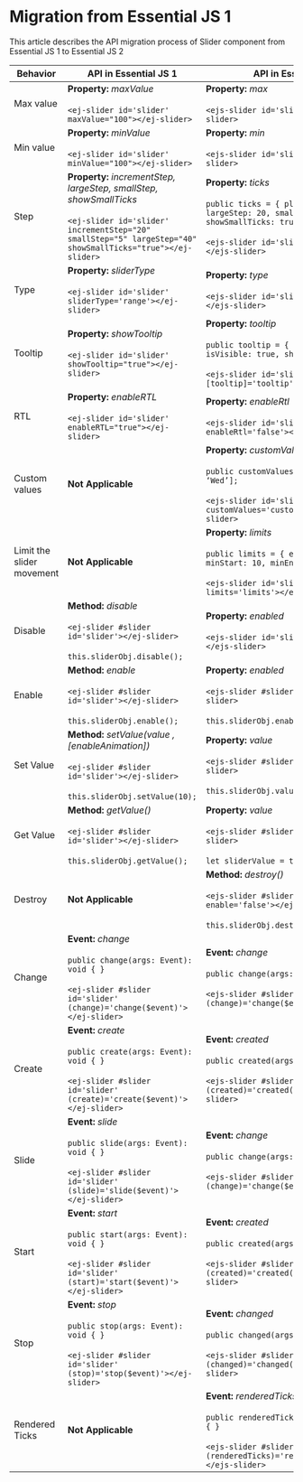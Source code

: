 # Migration from Essential JS 1

This article describes the API migration process of Slider component from Essential JS 1 to Essential JS 2

| Behavior | API in Essential JS 1 | API in Essential JS 2 |
| --- | --- | --- |
| Max value | **Property:**  *maxValue*  <br/> <br/> `<ej-slider id='slider' maxValue="100"></ej-slider>` | **Property:**  *max*  <br/> <br/> `<ejs-slider id='slider' max='100'></ejs-slider>` |
| Min value | **Property:**  *minValue*  <br/> <br/> `<ej-slider id='slider' minValue="100"></ej-slider>` | **Property:**  *min*  <br/> <br/> `<ejs-slider id='slider' min='20'></ejs-slider>` |
| Step | **Property:**  *incrementStep, largeStep, smallStep, showSmallTicks*  <br/> <br/> `<ej-slider id='slider' incrementStep="20" smallStep="5" largeStep="40" showSmallTicks="true"></ej-slider>`| **Property:**  *ticks*  <br/> <br/> `public ticks = { placement: ‘After’, largeStep: 20, smallStep: 10, showSmallTicks: true };` <br/> <br/> `<ejs-slider id='slider' [ticks]='ticks'></ejs-slider>` |
| Type | **Property:**  *sliderType*  <br/> <br/> `<ej-slider id='slider' sliderType='range'></ej-slider>` | **Property:**  *type*  <br/> <br/> `<ejs-slider id='slider' type='Range'></ejs-slider>` |
| Tooltip | **Property:**  *showTooltip*  <br/> <br/> `<ej-slider id='slider' showTooltip="true"></ej-slider>` | **Property:**  *tooltip*  <br/> <br/> `public tooltip = { placement: ‘Before’, isVisible: true, showOn: ‘Always’ };` <br/> <br/> `<ejs-slider id='slider' [tooltip]='tooltip'></ejs-slider>` |
| RTL | **Property:**  *enableRTL*  <br/> <br/> `<ej-slider id='slider' enableRTL="true"></ej-slider>` | **Property:**  *enableRtl*  <br/> <br/> `<ejs-slider id='slider' enableRtl='false'></ejs-slider>` |
| Custom values | **Not Applicable** | **Property:**  *customValues*  <br/> <br/> `public customValues = [‘Mon’, ‘Tue’, ‘Wed’];` <br/> <br/> `<ejs-slider id='slider' customValues='customValues'></ejs-slider>` |
| Limit the slider movement | **Not Applicable** | **Property:**  *limits*  <br/> <br/> `public limits = { enabled: true, minStart: 10, minEnd: 40 };` <br/> <br/> `<ejs-slider id='slider' type='MinRange' limits='limits'></ejs-slider>` |
| Disable | **Method:**  *disable*  <br/> <br/> `<ej-slider #slider id='slider'></ej-slider>` <br/> <br/> `this.sliderObj.disable();` | **Property:**  *enabled*  <br/> <br/> `<ejs-slider id='slider' enable='false'></ejs-slider>` <br/> |
| Enable | **Method:**  *enable*  <br/> <br/> `<ej-slider #slider id='slider'></ej-slider>` <br/> <br/> `this.sliderObj.enable();` | **Property:**  *enabled*  <br/> <br/> `<ejs-slider #slider id='slider'></ejs-slider>` <br/> <br/> `this.sliderObj.enable = true;` |
| Set Value | **Method:**  *setValue(value ,[enableAnimation])*  <br/> <br/> `<ej-slider #slider id='slider'></ej-slider>` <br/> <br/> `this.sliderObj.setValue(10);` | **Property:**  *value*  <br/> <br/> `<ejs-slider #slider id='slider'></ejs-slider>` <br/> <br/> `this.sliderObj.value = 50;` |
| Get Value | **Method:**  *getValue()*  <br/> <br/> `<ej-slider #slider id='slider'></ej-slider>` <br/> <br/> `this.sliderObj.getValue();` | **Property:**  *value*  <br/> <br/> `<ejs-slider #slider id='slider'></ejs-slider>` <br/> <br/> `let sliderValue = this.sliderObj.value;` |
| Destroy | **Not Applicable** | **Method:**  *destroy()*  <br/> <br/> `<ejs-slider #slider id='slider' enable='false'></ejs-slider>` <br/> <br/> `this.sliderObj.destroy();` |
| Change | **Event:**  *change*  <br/> <br/> `public change(args: Event): void { }` <br/> <br/> `<ej-slider #slider id='slider' (change)='change($event)'></ej-slider>` | **Event:**  *change*  <br/> <br/> `public change(args: Event): void { }` <br/> <br/> `<ejs-slider #slider id='slider' (change)='change($event)'></ejs-slider>` |
| Create | **Event:**  *create*  <br/> <br/> `public create(args: Event): void { }` <br/> <br/> `<ej-slider #slider id='slider' (create)='create($event)'></ej-slider>`| **Event:**  *created*  <br/> <br/> `public created(args: Event): void { }` <br/> <br/> `<ejs-slider #slider id='slider' (created)='created($event)'></ejs-slider>` |
| Slide | **Event:**  *slide*  <br/> <br/> `public slide(args: Event): void { }` <br/> <br/> `<ej-slider #slider id='slider' (slide)='slide($event)'></ej-slider>` | **Event:**  *change*  <br/> <br/> `public change(args: Event): void { }` <br/> <br/> `<ejs-slider #slider id='slider' (change)='change($event)'></ejs-slider>` |
| Start | **Event:**  *start*  <br/> <br/> `public start(args: Event): void { }` <br/> <br/> `<ej-slider #slider id='slider' (start)='start($event)'></ej-slider>` | **Event:**  *created*  <br/> <br/> `public created(args: Event): void { }` <br/> <br/> `<ejs-slider #slider id='slider' (created)='created($event)'></ejs-slider>` |
| Stop | **Event:**  *stop*  <br/> <br/> `public stop(args: Event): void { }` <br/> <br/> `<ej-slider #slider id='slider' (stop)='stop($event)'></ej-slider>`  | **Event:**  *changed*  <br/> <br/> `public changed(args: Event): void { }` <br/> <br/> `<ejs-slider #slider id='slider' (changed)='changed($event)'></ejs-slider>` |
| Rendered Ticks | **Not Applicable** | **Event:**  *renderedTicks*  <br/> <br/> `public renderedTicks(args: Event): void { }` <br/> <br/> `<ejs-slider #slider id='slider' (renderedTicks)='renderedTicks($event)'></ejs-slider>` |
